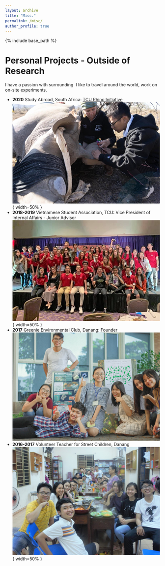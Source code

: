 ```yaml
---
layout: archive
title: "Misc."
permalink: /misc/
author_profile: true
---
```


{% include base_path %}

Personal Projects - Outside of Research
======
I have a passion with surrounding. I like to travel around the world, work on on-site experiments.


- **2020** Study Abroad, South Africa: [TCU Rhino Initiative](https://environment.tcu.edu/research-initiatives/rhino-conservation-in-south-africa/)
![](/images/rhino.jpg){ width=50% }
- **2018-2019** Vietnamese Student Association, TCU: Vice President of Internal Affairs - Junior Advisor ![](/images/vsa.jpg){ width=50% }
- **2017** Greenie Environmental Club, Danang: Founder ![<img src="/images/greenie.jpg" width="30" />](/images/greenie.jpg)
- **2016-2017** Volunteer Teacher for Street Children, Danang ![](/images/volunteer.jpg){ width=50% }
